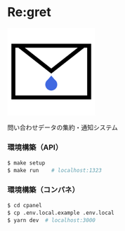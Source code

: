# Re:gret

<img src="cpanel/public/logo.png" width="200px">

問い合わせデータの集約・通知システム

### 環境構築（API）

```bash
$ make setup
$ make run    # localhost:1323
```

### 環境構築（コンパネ）

```bash
$ cd cpanel
$ cp .env.local.example .env.local
$ yarn dev  # localhost:3000
```
